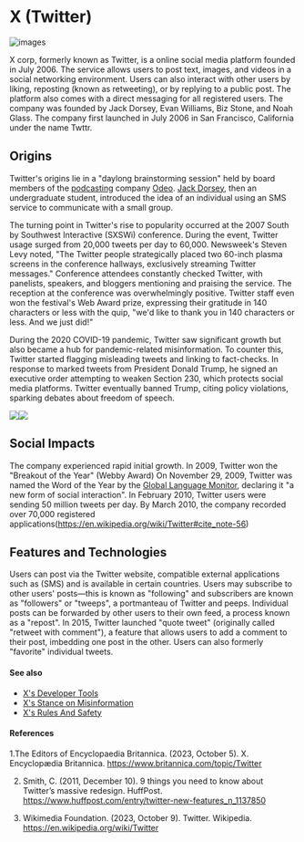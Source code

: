 # X (Twitter)

![images](https://static.vecteezy.com/system/resources/previews/026/406/678/original/social-media-x-logo-black-and-white-free-vector.jpg)

X corp, formerly known as Twitter, is a online social media platform founded in July 2006. The service allows users to post text, images, and videos in a social networking environment. Users can also interact with other users by liking, reposting (known as retweeting), or by replying to a public post. The platform also comes with a direct messaging for all registered users. The company was founded by Jack Dorsey, Evan Williams, Biz Stone, and Noah Glass. The company first launched in July 2006 in San Francisco, California under the name Twttr. 

## Origins
Twitter's origins lie in a "daylong brainstorming session" held by board members of the [podcasting](https://en.wikipedia.org/wiki/Podcast) company [Odeo](https://en.wikipedia.org/wiki/Odeo). [Jack Dorsey](https://en.wikipedia.org/wiki/Jack_Dorsey), then an undergraduate student, introduced the idea of an individual using an SMS service to communicate with a small group. 

The turning point in Twitter's rise to popularity occurred at the 2007 South by Southwest Interactive (SXSWi) conference. During the event, Twitter usage surged from 20,000 tweets per day to 60,000. Newsweek's Steven Levy noted, "The Twitter people strategically placed two 60-inch plasma screens in the conference hallways, exclusively streaming Twitter messages." Conference attendees constantly checked Twitter, with panelists, speakers, and bloggers mentioning and praising the service. The reception at the conference was overwhelmingly positive. Twitter staff even won the festival's Web Award prize, expressing their gratitude in 140 characters or less with the quip, "we'd like to thank you in 140 characters or less. And we just did!"

During the 2020 COVID-19 pandemic, Twitter saw significant growth but also became a hub for pandemic-related misinformation. To counter this, Twitter started flagging misleading tweets and linking to fact-checks. In response to marked tweets from President Donald Trump, he signed an executive order attempting to weaken Section 230, which protects social media platforms. Twitter eventually banned Trump, citing policy violations, sparking debates about freedom of speech.

![](![](https://cdn.britannica.com/31/217131-050-3DF60FAE/Twitter-founder-Jack-Dorsey-2018.jpg))![](https://cdn.britannica.com/31/217131-050-3DF60FAE/Twitter-founder-Jack-Dorsey-2018.jpg)

## Social Impacts 
The company experienced rapid initial growth. In 2009, Twitter won the "Breakout of the Year" (Webby Award) On November 29, 2009, Twitter was named the Word of the Year by the [Global Language Monitor](https://en.wikipedia.org/wiki/Global_Language_Monitor), declaring it "a new form of social interaction". In February 2010, Twitter users were sending 50 million tweets per day. By March 2010, the company recorded over 70,000 registered applications(https://en.wikipedia.org/wiki/Twitter#cite_note-56)


## Features and Technologies
Users can post via the Twitter website, compatible external applications such as (SMS) and is available in certain countries. Users may subscribe to other users' posts—this is known as "following" and subscribers are known as "followers" or "tweeps", a portmanteau of Twitter and peeps. Individual posts can be forwarded by other users to their own feed, a process known as a "repost". In 2015, Twitter launched "quote tweet" (originally called "retweet with comment"), a feature that allows users to add a comment to their post, imbedding one post in the other. Users can also formerly "favorite" individual tweets.

#### See also
- [X's Developer Tools](https://developer.twitter.com/en/docs/twitter-api/tools-and-libraries/v2)
- [X's Stance on Misinformation](https://help.twitter.com/en/resources/addressing-misleading-info)
- [X's Rules And Safety](https://help.twitter.com/en/resources/addressing-misleading-info)

#### References
1.The Editors of Encyclopaedia Britannica. (2023, October 5). X. Encyclopædia Britannica. https://www.britannica.com/topic/Twitter 

2. Smith, C. (2011, December 10). 9 things you need to know about Twitter’s massive redesign. HuffPost. https://www.huffpost.com/entry/twitter-new-features_n_1137850 

3. Wikimedia Foundation. (2023, October 9). Twitter. Wikipedia. https://en.wikipedia.org/wiki/Twitter 